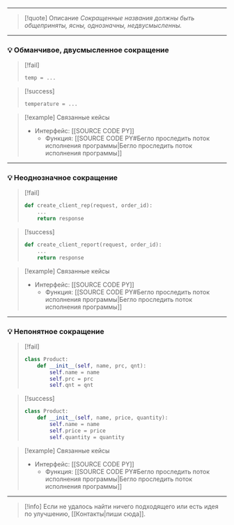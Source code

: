 ***

>[!quote] Описание
_Сокращенные названия должны быть общеприняты, ясны, однозначны, недвусмысленны._

***
### 💡 Обманчивое, двусмысленное сокращение

> [!fail]
> ```python
> temp = ...
> ```

> [!success]
> ```python
> temperature = ...
> ```

> [!example] Связанные кейсы
>- Интерфейс: [[SOURCE CODE PY]]
>	- Функция: [[SOURCE CODE PY#Бегло проследить поток исполнения программы|Бегло проследить поток исполнения программы]]

***
### 💡 Неоднозначное сокращение

> [!fail]
> ```python
> def create_client_rep(request, order_id):
>     ...
>     return response
> ```

> [!success]
> ```python
> def create_client_report(request, order_id):
>     ...
>     return response
> ```

> [!example] Связанные кейсы
>- Интерфейс: [[SOURCE CODE PY]]
>	- Функция: [[SOURCE CODE PY#Бегло проследить поток исполнения программы|Бегло проследить поток исполнения программы]]

***
### 💡 Непонятное сокращение

> [!fail]
> ```python
> class Product:
>     def __init__(self, name, prc, qnt):
>         self.name = name
>         self.prc = prc
>         self.qnt = qnt
> ```

> [!success]
> ```python
> class Product:
>     def __init__(self, name, price, quantity):
>         self.name = name
>         self.price = price
>         self.quantity = quantity
> ```

> [!example] Связанные кейсы
>- Интерфейс: [[SOURCE CODE PY]]
>	- Функция: [[SOURCE CODE PY#Бегло проследить поток исполнения программы|Бегло проследить поток исполнения программы]]

***

> [!info]
> Если не удалось найти ничего подходящего или есть идея по улучшению, [[Контакты|пиши сюда]].
